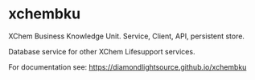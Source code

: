 xchembku
=======================================================================

XChem Business Knowledge Unit.  Service, Client, API, persistent store.

Database service for other XChem Lifesupport services.

For documentation see: https://diamondlightsource.github.io/xchembku